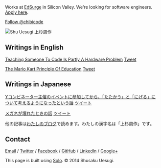 Works at <a href="https://www.edsurge.com/" target="_blank">EdSurge</a> in Silicon Valley. We're looking for software engineers. <a href="http://careers.edsurge.com/2014/01/17/software-engineer/" target="_blank">Apply here</a>.

<a href="https://twitter.com/chibicode" class="twitter-follow-button" data-show-screen-name="false" data-show-count="true" data-size="large">Follow @chibicode</a></span>

![Shu Uesugi 上杉周作](http://chibicode.com/images/shu-uesugi.jpg)

## Writings in English

<a href="https://medium.com/what-i-learned-building/fe6a2067d770" target="_blank">Teaching Someone To Code Is Partly A Hardware Problem</a> <a href="https://twitter.com/share" class="twitter-share-button" data-url="https://medium.com/what-i-learned-building/fe6a2067d770" data-text="Teaching Someone To Code Is Partly A Hardware Problem">Tweet</a>

<a href="https://medium.com/who-i-am/597e51e988db" target="_blank">The Mario Kart Principle Of Education</a> <a href="https://twitter.com/share" class="twitter-share-button" data-url="https://medium.com/who-i-am/597e51e988db" data-text="The Mario Kart Principle Of Education">Tweet</a>

## Writings in Japanese

<a href="http://naze.chibicode.com/post/66112027707/y" target="_blank">Yコンビネーター主催のイベントに参加してから、「たたかう」と「にげる」について考えるようになったという話</a> <a href="https://twitter.com/share" class="twitter-share-button" data-url="http://naze.chibicode.com/post/66112027707/y" data-text="Yコンビネーター主催のイベントに参加してから、「たたかう」と「にげる」について考えるようになったという話" data-lang="ja">ツイート</a>

<a href="https://medium.com/in-japanese/b5c7fcb1d21a" target="_blank">メガネが壊れたときの話</a> <a href="https://twitter.com/share" class="twitter-share-button" data-url="https://medium.com/in-japanese/b5c7fcb1d21a" data-text="メガネが壊れたときの話" data-lang="ja">ツイート</a>

他の記事は<a href="http://naze.chibicode.com" target="_blank">わたしのブログ</a>で読めます。わたしの漢字名は「上杉周作」です。</p>

## Contact

<a href="mailto:shu@chibicode.com">Email</a> /
<a href="http://twitter.com/chibicode" target="_blank">Twitter</a> /
<a href="http://facebook.com/shu" target="_blank">Facebook</a> /
<a href="http://github.com/chibicode" target="_blank">GitHub</a> /
<a href="http://www.linkedin.com/in/chibicode" target="_blank">LinkedIn</a> /
<a href="https://plus.google.com/110325199858284431541?rel=author" target="_blank">Google+</a>

This page is built using [Solo](http://chibicode.github.io/solo/). &copy; 2014 Shusaku Uesugi.
